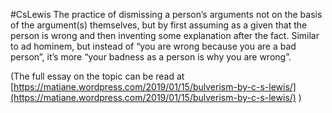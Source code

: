#CsLewis 
The practice of dismissing a person’s arguments not on the basis of the argument(s) themselves, but by first assuming as a given that the person is wrong and then inventing some explanation after the fact. Similar to ad hominem, but instead of “you are wrong because you are a bad person”, it’s more “your badness as a person is why you are wrong”.

(The full essay on the topic can be read at [https://matiane.wordpress.com/2019/01/15/bulverism-by-c-s-lewis/](https://matiane.wordpress.com/2019/01/15/bulverism-by-c-s-lewis/) )